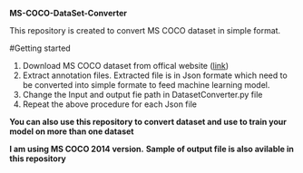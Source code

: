 **MS-COCO-DataSet-Converter**

This repository is created to convert MS COCO dataset in simple format.

#Getting started 
1. Download MS COCO dataset from offical website ([link](https://cocodataset.org/ "link"))
2. Extract annotation files. Extracted file is in Json formate which need to be converted into simple formate to feed machine learning model.
3. Change the Input and output fie path in DatasetConverter.py file 
4. Repeat the above procedure for each Json file

**You can also use this repository to convert dataset and use to train your model on more than one dataset**

**I am using MS COCO 2014 version.**
**Sample of output file is also avilable in this repository**
